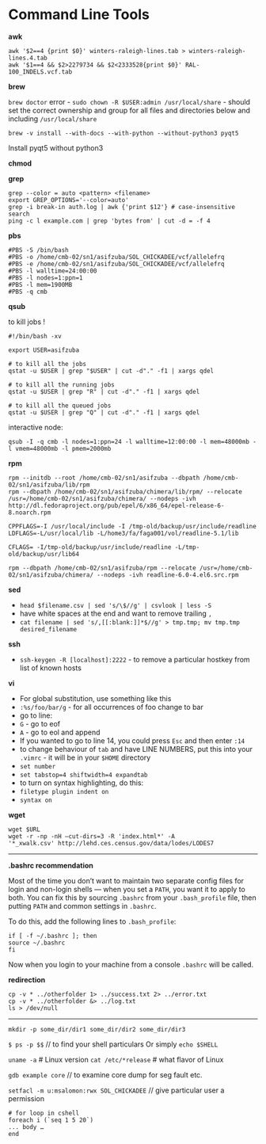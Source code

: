 # Command Line Tools #

**awk**

```
awk '$2==4 {print $0}' winters-raleigh-lines.tab > winters-raleigh-lines.4.tab  
awk '$1==4 && $2>2279734 && $2<2333528{print $0}' RAL-100_INDELS.vcf.tab
```

**brew**

`brew doctor` error - `sudo chown -R $USER:admin /usr/local/share` - should set the correct ownership and group for all files and directories below and including `/usr/local/share`

`brew -v install --with-docs --with-python --without-python3 pyqt5`

Install pyqt5 without python3

**chmod**  

**grep**  

```
grep --color = auto <pattern> <filename>
export GREP_OPTIONS='--color=auto'
grep -i break-in auth.log | awk {'print $12'} # case-insensitive search
ping -c l example.com | grep 'bytes from' | cut -d = -f 4
```

**pbs**
```
#PBS -S /bin/bash 
#PBS -o /home/cmb-02/sn1/asifzuba/SOL_CHICKADEE/vcf/allelefrq  
#PBS -e /home/cmb-02/sn1/asifzuba/SOL_CHICKADEE/vcf/allelefrq 
#PBS -l walltime=24:00:00 
#PBS -l nodes=1:ppn=1 
#PBS -l mem=1900MB 
#PBS -q cmb
```

**qsub**

to kill jobs !

```
#!/bin/bash -xv 

export USER=asifzuba 

# to kill all the jobs 
qstat -u $USER | grep "$USER" | cut -d"." -f1 | xargs qdel 

# to kill all the running jobs 
qstat -u $USER | grep "R" | cut -d"." -f1 | xargs qdel 

# to kill all the queued jobs 
qstat -u $USER | grep "Q" | cut -d"." -f1 | xargs qdel 
```

interactive node:

`qsub -I -q cmb -l nodes=1:ppn=24 -l walltime=12:00:00 -l mem=48000mb -l vmem=48000mb -l pmem=2000mb`

**rpm**

```
rpm --initdb --root /home/cmb-02/sn1/asifzuba --dbpath /home/cmb-02/sn1/asifzuba/lib/rpm 
rpm --dbpath /home/cmb-02/sn1/asifzuba/chimera/lib/rpm/ --relocate /usr=/home/cmb-02/sn1/asifzuba/chimera/ --nodeps -ivh http://dl.fedoraproject.org/pub/epel/6/x86_64/epel-release-6-8.noarch.rpm  
  
CPPFLAGS=-I /usr/local/include -I /tmp-old/backup/usr/include/readline 
LDFLAGS=-L/usr/local/lib -L/home3/fa/faga001/vol/readline-5.1/lib 
  
CFLAGS= -I/tmp-old/backup/usr/include/readline -L/tmp-old/backup/usr/lib64 
  
rpm --dbpath /home/cmb-02/sn1/asifzuba/rpm --relocate /usr=/home/cmb-02/sn1/asifzuba/chimera/ --nodeps -ivh readline-6.0-4.el6.src.rpm
```

**sed**
* `head $filename.csv | sed 's/\$//g' | csvlook | less -S` 
* have white spaces at the end and want to remove trailing `,` 
 * `cat filename | sed 's/,[[:blank:]]*$//g' > tmp.tmp; mv tmp.tmp desired_filename`

**ssh**

* `ssh-keygen -R [localhost]:2222` - to remove a particular hostkey from list of known hosts 

**vi**
* For global substitution, use something like this   
 * `:%s/foo/bar/g`  - for all occurrences of foo change to bar 
* go to line: 
 * `G` - go to eof 
 * `A` - go to eol and append 
* If you wanted to go to line 14, you could press `Esc` and then enter `:14` 
* to change behaviour of `tab` and have LINE NUMBERS, put this into your `.vimrc` - it will be in your `$HOME` directory 
 * `set number` 
 * `set tabstop=4 shiftwidth=4 expandtab` 
* to turn on syntax highlighting, do this: 
 * `filetype plugin indent on` 
 * `syntax on`

**wget**

```
wget $URL
wget -r -np -nH –cut-dirs=3 -R 'index.html*' -A '*_xwalk.csv' http://lehd.ces.census.gov/data/lodes/LODES7
```

---
**.bashrc recommendation**

Most of the time you don’t want to maintain two separate config files for login and non-login shells — when you set a `PATH`, you want it to apply to both. You can fix this by sourcing `.bashrc` from your `.bash_profile` file, then putting `PATH` and common settings in `.bashrc`. 
 
To do this, add the following lines to `.bash_profile`: 
``` 
if [ -f ~/.bashrc ]; then  
source ~/.bashrc  
fi
```

Now when you login to your machine from a console `.bashrc` will be called.

**redirection**

```
cp -v * ../otherfolder 1> ../success.txt 2> ../error.txt
cp -v * ../otherfolder &> ../log.txt
ls > /dev/null
```
---

`mkdir -p some_dir/dir1 some_dir/dir2 some_dir/dir3`

`$ ps -p $$` // to find your shell particulars 
Or simply `echo $SHELL` 

`uname -a` # Linux version 
`cat /etc/*release` # what flavor of Linux

`gdb example core` // to examine core dump for seg fault etc.  

`setfacl -m u:msalomon:rwx SOL_CHICKADEE` // give particular user a permission

```
# for loop in cshell 
foreach i (`seq 1 5 20`) 
... body … 
end
```

